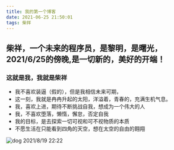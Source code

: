 ```yaml
---
title: 我的第一个博客
date: 2021-06-25 21:50:01
tags: 柴祥
---
```


## **柴祥，一个未来的程序员，是黎明，是曙光，2021/6/25的傍晚,是一切新的，美好的开端！**

### **这就是我，我就是柴祥**

- 我不喜欢装逼（假的），但是我相信未来可期，
- 这一刻，我就是冉冉升起的太阳，洋溢着，青春的，充满生机气息。
- 我，喜欢上进，期待不断挑战自我，想成为一个伟大的人
- 我，不喜欢堕落，懒惰，懈怠，否定自我
- 我的目标，是去探索一切可视和可不视物质的本质
- 不愿生活在只能看到四角的天空，想在太空的自由的翱翔

![dog](picture/dog.jpg)
2021/8/19  22:22
